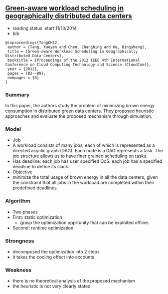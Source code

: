## [Green-aware workload scheduling in geographically distributed data centers](http://dl.acm.org/citation.cfm?id=2469301)

- reading status: start 11/13/2014
- bib
```
@inproceedings{TangCH12,
 author = {Tang, Xueyan and Chen, Changbing and He, Bingsheng},
 title = {Green-aware Workload Scheduling in Geographically Distributed Data Centers},
 booktitle = {Proceedings of the 2012 IEEE 4th International Conference on Cloud Computing Technology and Science (CloudCom)},
 year = {2012},
 pages = {82--89},
 numpages = {8}
} 
```

### Summary
In this paper, the authors study the problem of minimizing brown energy consumption in distributed green data centers. They proposed heuristic approaches and evaluate the proposed mechanism through simulation.


### Model
- Job
 - A workload consists of many jobs, each of which is represented as a directed acyclic graph (DAG). Each node is a DAG represents a task. The job structure allows us to have finer grained scheduling on tasks.
 - Has deadline: each job has user specified QoS: each job has a specified deadline to define its slack.
- Objective
 - minimize the total usage of brown energy in all the data centers, given the constraint that all jobs in the workload are completed within their predefined deadlines.
 

### Algorithm
- Two phases
 - First: static optimization
   - grasp the optimization opprtunity that can be exploited offline.
 - Second: runtime optimization

### Strongness
- decomposed the optimization into 2 steps
- it takes the cooling effect into accounts 

### Weakness
- there is no theoretical analysis of the proposed mechanism
- the heuristic is not very clearly stated 
